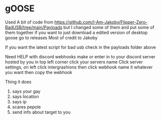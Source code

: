 # gOOSE
Used A bit of code from https://github.com/I-Am-Jakoby/Flipper-Zero-BadUSB/tree/main/Payloads but I changed some of them and put some of them together
if you want to just download a edited version of desktop goose go to releases Most of credit to Jakoby

If you want the latest script for bad usb check in the payloads folder above

Need HELP with discord webhooks make or enter in to your discord server hosted by you in top left corner click your servers name 
Click server settings, on left click intergrashions then click webhook name it whatever you want then copy the webhook

Thing it does 
1. says your gay
2. says location
3. says ip
4. scares pepole
5. send info about target to you
